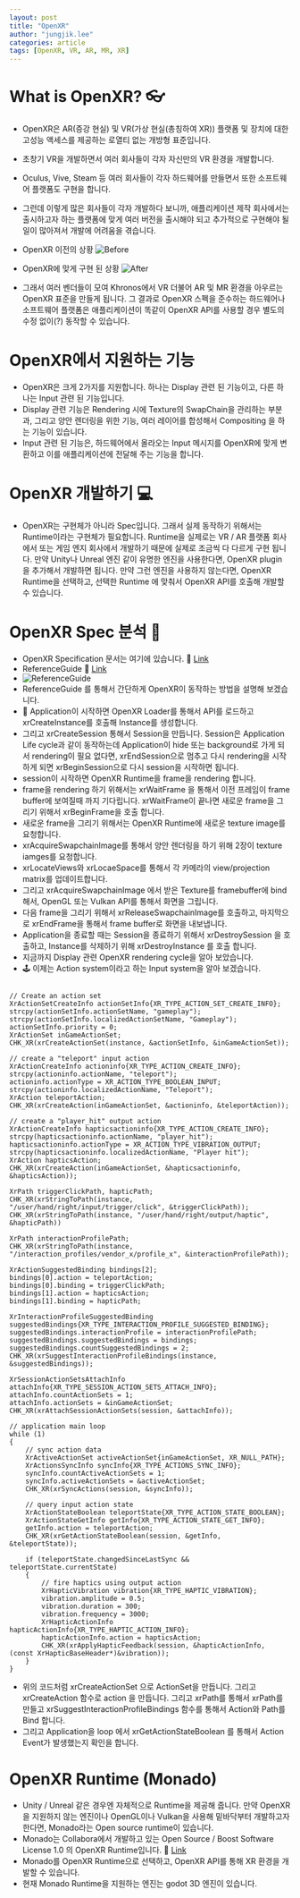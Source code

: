 ```yaml
---
layout: post
title: "OpenXR"
author: "jungjik.lee"
categories: article
tags: [OpenXR, VR, AR, MR, XR]
---
```


# What is OpenXR? :eyeglasses:
 - OpenXR은 AR(증강 현실) 및 VR(가상 현실(총칭하여 XR)) 플랫폼 및 장치에 대한 고성능 액세스를 제공하는 로열티 없는 개방형 표준입니다.
 - 초창기 VR을 개발하면서 여러 회사들이 각자 자신만의 VR 환경을 개발합니다.
 - Oculus, Vive, Steam 등 여러 회사들이 각자 하드웨어를 만들면서 또한 소프트웨어 플랫폼도 구현을 합니다.
 - 그런데 이렇게 많은 회사들이 각자 개발하다 보니까, 애플리케이션 제작 회사에서는 출시하고자 하는 플랫폼에 맞게 여러 버전을 출시해야 되고 추가적으로 구현해야 될 일이 많아져서 개발에 어려움을 겪습니다.

- OpenXR 이전의 상황 ![Before](https://fnwinter.github.io/assets/img/openxr1.JPG)

- OpenXR에 맞게 구현 된 상황 ![After](https://fnwinter.github.io/assets/img/openxr2.JPG)

 - 그래서 여러 벤더들이 모여 Khronos에서 VR 더불어 AR 및 MR 환경을 아우르는 OpenXR 표준을 만들게 됩니다. 그 결과로 OpenXR 스펙을 준수하는 하드웨어나 소프트웨어 플랫폼은 애플리케이션이 똑같이 OpenXR API를 사용할 경우 별도의 수정 없이(?) 동작할 수 있습니다.

# OpenXR에서 지원하는 기능
 - OpenXR은 크게 2가지를 지원합니다. 하나는 Display 관련 된 기능이고, 다른 하나는 Input 관련 된 기능입니다.
 - Display 관련 기능은 Rendering 시에 Texture의 SwapChain을 관리하는 부분과, 그리고 양안 렌더링을 위한 기능, 여러 레이어를 합성해서 Compositing 을 하는 기능이 있습니다.
 - Input 관련 된 기능은, 하드웨어에서 올라오는 Input 메시지를 OpenXR에 맞게 변환하고 이를 애플리케이션에 전달해 주는 기능을 합니다.

# OpenXR 개발하기 :computer:
 - OpenXR는 구현체가 아니라 Spec입니다. 그래서 실제 동작하기 위해서는 Runtime이라는 구현체가 필요합니다. Runtime을 실제로는 VR / AR 플랫폼 회사에서 또는 게임 엔지 회사에서 개발하기 때문에 실제로 조금씩 다 다르게 구현 됩니다. 만약 Unity나 Unreal 엔진 같이 유명한 엔진을 사용한다면, OpenXR plugin 을 추가해서 개발하면 됩니다. 만약 그런 엔진을 사용하지 않는다면, OpenXR Runtime을 선택하고, 선택한 Runtime 에 맞춰서 OpenXR API를 호출해 개발할 수 있습니다.

# OpenXR Spec 분석 :microscope:
 - OpenXR Specification 문서는 여기에 있습니다. :link: [Link](https://www.khronos.org/registry/OpenXR/specs/1.0/html/xrspec.html)
 - ReferenceGuide :link: [Link](https://www.khronos.org/files/openxr-10-reference-guide.pdf)
 - ![ReferenceGuide](https://fnwinter.github.io/assets/img/openxr3.JPG)
 - ReferenceGuide 를 통해서 간단하게 OpenXR이 동작하는 방법을 설명해 보겠습니다.
 - :art: Application이 시작하면 OpenXR Loader를 통해서 API를 로드하고 xrCreateInstance를 호출해 Instance를 생성합니다.
 - 그리고 xrCreateSession 통해서 Session을 만듭니다. Session은 Application Life cycle과 같이 동작하는데 Application이 hide 또는 background로 가게 되서 rendering이 필요 없다면, xrEndSession으로 멈추고 다시 rendering을 시작하게 되면 xrBeginSession으로 다시 session을 시작하면 됩니다.
 - session이 시작하면 OpenXR Runtime을 frame을 rendering 합니다.
 - frame을 rendering 하기 위해서는 xrWaitFrame 을 통해서 이전 프레임이 frame buffer에 보여질때 까지 기다립니다. xrWaitFrame이 끝나면 새로운 frame을 그리기 위해서 xrBeginFrame을 호출 합니다.
 - 새로운 frame을 그리기 위해서는 OpenXR Runtime에 새로운 texture image를 요청합니다.
 - xrAcquireSwapchainImage를 통해서 양안 렌더링을 하기 위해 2장이 texture iamges를 요청합니다.
 - xrLocateViews와 xrLocaeSpace를 통해서 각 카메라의 view/projection matrix를 업데이트합니다.
 - 그리고 xrAcquireSwapchainImage 에서 받은 Texture를 framebuffer에 bind 해서, OpenGL 또는 Vulkan API를 통해서 화면을 그립니다.
 - 다음 frame을 그리기 위해서 xrReleaseSwapchainImage를 호출하고, 마지막으로 xrEndFrame을 통해서 frame buffer로 화면을 내보냅니다.
 - Application을 종료할 때는 Session을 종료하기 위해서 xrDestroySession 을 호출하고, Instance를 삭제하기 위해 xrDestroyInstance 를 호출 합니다.
 - 지금까지 Display 관련 OpenXR rendering cycle을 알아 보았습니다.
 - :joystick: 이제는 Action system이라고 하는 Input system을 알아 보겠습니다.
<pre><code>
// Create an action set
XrActionSetCreateInfo actionSetInfo{XR_TYPE_ACTION_SET_CREATE_INFO};
strcpy(actionSetInfo.actionSetName, "gameplay");
strcpy(actionSetInfo.localizedActionSetName, "Gameplay");
actionSetInfo.priority = 0;
XrActionSet inGameActionSet;
CHK_XR(xrCreateActionSet(instance, &actionSetInfo, &inGameActionSet));

// create a "teleport" input action
XrActionCreateInfo actioninfo{XR_TYPE_ACTION_CREATE_INFO};
strcpy(actioninfo.actionName, "teleport");
actioninfo.actionType = XR_ACTION_TYPE_BOOLEAN_INPUT;
strcpy(actioninfo.localizedActionName, "Teleport");
XrAction teleportAction;
CHK_XR(xrCreateAction(inGameActionSet, &actioninfo, &teleportAction));

// create a "player_hit" output action
XrActionCreateInfo hapticsactioninfo{XR_TYPE_ACTION_CREATE_INFO};
strcpy(hapticsactioninfo.actionName, "player_hit");
hapticsactioninfo.actionType = XR_ACTION_TYPE_VIBRATION_OUTPUT;
strcpy(hapticsactioninfo.localizedActionName, "Player hit");
XrAction hapticsAction;
CHK_XR(xrCreateAction(inGameActionSet, &hapticsactioninfo, &hapticsAction));

XrPath triggerClickPath, hapticPath;
CHK_XR(xrStringToPath(instance, "/user/hand/right/input/trigger/click", &triggerClickPath));
CHK_XR(xrStringToPath(instance, "/user/hand/right/output/haptic", &hapticPath))

XrPath interactionProfilePath;
CHK_XR(xrStringToPath(instance, "/interaction_profiles/vendor_x/profile_x", &interactionProfilePath));

XrActionSuggestedBinding bindings[2];
bindings[0].action = teleportAction;
bindings[0].binding = triggerClickPath;
bindings[1].action = hapticsAction;
bindings[1].binding = hapticPath;

XrInteractionProfileSuggestedBinding suggestedBindings{XR_TYPE_INTERACTION_PROFILE_SUGGESTED_BINDING};
suggestedBindings.interactionProfile = interactionProfilePath;
suggestedBindings.suggestedBindings = bindings;
suggestedBindings.countSuggestedBindings = 2;
CHK_XR(xrSuggestInteractionProfileBindings(instance, &suggestedBindings));

XrSessionActionSetsAttachInfo attachInfo{XR_TYPE_SESSION_ACTION_SETS_ATTACH_INFO};
attachInfo.countActionSets = 1;
attachInfo.actionSets = &inGameActionSet;
CHK_XR(xrAttachSessionActionSets(session, &attachInfo));

// application main loop
while (1)
{
    // sync action data
    XrActiveActionSet activeActionSet{inGameActionSet, XR_NULL_PATH};
    XrActionsSyncInfo syncInfo{XR_TYPE_ACTIONS_SYNC_INFO};
    syncInfo.countActiveActionSets = 1;
    syncInfo.activeActionSets = &activeActionSet;
    CHK_XR(xrSyncActions(session, &syncInfo));

    // query input action state
    XrActionStateBoolean teleportState{XR_TYPE_ACTION_STATE_BOOLEAN};
    XrActionStateGetInfo getInfo{XR_TYPE_ACTION_STATE_GET_INFO};
    getInfo.action = teleportAction;
    CHK_XR(xrGetActionStateBoolean(session, &getInfo, &teleportState));

    if (teleportState.changedSinceLastSync && teleportState.currentState)
    {
        // fire haptics using output action
        XrHapticVibration vibration{XR_TYPE_HAPTIC_VIBRATION};
        vibration.amplitude = 0.5;
        vibration.duration = 300;
        vibration.frequency = 3000;
        XrHapticActionInfo hapticActionInfo{XR_TYPE_HAPTIC_ACTION_INFO};
        hapticActionInfo.action = hapticsAction;
        CHK_XR(xrApplyHapticFeedback(session, &hapticActionInfo, (const XrHapticBaseHeader*)&vibration));
    }
}
</code></pre>
 - 위의 코드처럼 xrCreateActionSet 으로 ActionSet을 만듭니다. 그리고 xrCreateAction 함수로 action 을 만듭니다. 그리고 xrPath를 통해서 xrPath를 만들고 xrSuggestInteractionProfileBindings 함수를 통해서  Action와 Path를 Bind 합니다.
 - 그리고 Application을 loop 에서 xrGetActionStateBoolean 를 통해서 Action Event가 발생했는지 확인을 합니다.

# OpenXR Runtime (Monado)
 - Unity / Unreal 같은 경우엔 자체적으로 Runtime을 제공해 줍니다. 만약 OpenXR을 지원하지 않는 엔진이나 OpenGL이나 Vulkan을 사용해 밑바닥부터 개발하고자 한다면, Monado라는 Open source runtime이 있습니다.
 - Monado는 Collabora에서 개발하고 있는 Open Source /  Boost Software License 1.0 의 OpenXR Runtime입니다. :link: [Link](https://monado.dev/)
 - Monado를 OpenXR Runtime으로 선택하고, OpenXR API를 통해 XR 환경을 개발할 수 있습니다.
 - 현재 Monado Runtime을 지원하는 엔진는 godot 3D 엔진이 있습니다.

